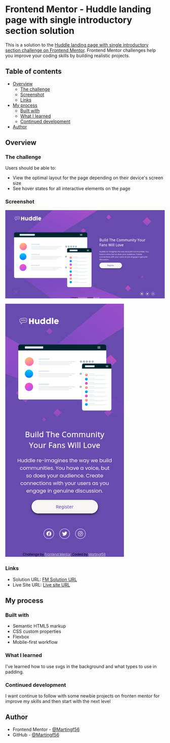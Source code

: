 # Frontend Mentor - Huddle landing page with single introductory section solution

This is a solution to the [Huddle landing page with single introductory section challenge on Frontend Mentor](https://www.frontendmentor.io/challenges/huddle-landing-page-with-a-single-introductory-section-B_2Wvxgi0). Frontend Mentor challenges help you improve your coding skills by building realistic projects. 

## Table of contents

- [Overview](#overview)
  - [The challenge](#the-challenge)
  - [Screenshot](#screenshot)
  - [Links](#links)
- [My process](#my-process)
  - [Built with](#built-with)
  - [What I learned](#what-i-learned)
  - [Continued development](#continued-development)
- [Author](#author)


## Overview

### The challenge

Users should be able to:

- View the optimal layout for the page depending on their device's screen size
- See hover states for all interactive elements on the page

### Screenshot

![Screenshot of desktop view](./images/design/Screenshot_Desktop.png)

![Screenshot of mobile view](./images/design/Screenshot_mobile.png)

### Links

- Solution URL: [FM Solution URL](https://www.frontendmentor.io/solutions/flexbox-and-vanilla-css-0tXNM6sU0)
- Live Site URL: [Live site URL](https://fm-huddle-landing-page-with-single-introductory-sect-fsyvfeig7.vercel.app/)

## My process

### Built with

- Semantic HTML5 markup
- CSS custom properties
- Flexbox
- Mobile-first workflow

### What I learned

I've learned how to use svgs in the background and what types to use in padding.


### Continued development

I want continue to follow with some newbie projects on fronten mentor for improve my skills and then start with the next level


## Author

- Frontend Mentor - [@Martingf56](https://www.frontendmentor.io/profile/Martingf56)
- GitHub - [@Martingf56](https://github.com/Martingf56)

